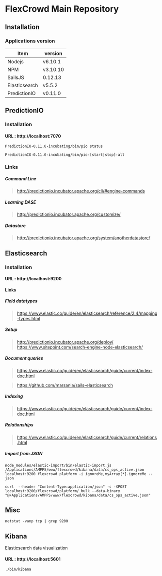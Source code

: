 # FlexCrowd Main Repository

## Installation

### Applications version

| Item 			| version 	|
|---------------|------------	|
| Nodejs 			| v6.10.1 	|
| NPM 				| v3.10.10 	|
| SailsJS 		| 0.12.13  	|
| Elasticsearch 	| v5.5.2 		|
| PredictionIO 	| v0.11.0 	|


## PredictionIO

### Installation

#### URL : http://localhost:7070

`PredictionIO-0.11.0-incubating/bin/pio status`

`PredictionIO-0.11.0-incubating/bin/pio-[start|stop]-all`

### Links

##### Command Line
> http://predictionio.incubator.apache.org/cli/#engine-commands

##### Learning DASE
> http://predictionio.incubator.apache.org/customize/

##### Datastore
> http://predictionio.incubator.apache.org/system/anotherdatastore/

## Elasticsearch

### Installation

#### URL : http://localhost:9200

#### Links

##### Field datatypes
> https://www.elastic.co/guide/en/elasticsearch/reference/2.4/mapping-types.html

##### Setup
> http://predictionio.incubator.apache.org/deploy/
> https://www.sitepoint.com/search-engine-node-elasticsearch/

##### Document queries
> https://www.elastic.co/guide/en/elasticsearch/guide/current/index-doc.html

> https://github.com/marsanla/sails-elasticsearch

##### Indexing
> https://www.elastic.co/guide/en/elasticsearch/guide/current/index-doc.html

##### Relationships
> https://www.elastic.co/guide/en/elasticsearch/guide/current/relations.html

##### Import from JSON

`node_modules/elastic-import/bin/elastic-import.js /Applications/AMPPS/www/flexcrowd/kibana/data/cs_ops_active.json localhost:9200 flexcrowd platform -i ignoreMe,myArray[*].ignoreMe --json`

`curl  --header "Content-Type:application/json" -s -XPOST localhost:9200/flexcrowd/platform/_bulk --data-binary "@/Applications/AMPPS/www/flexcrowd/kibana/data/cs_ops_active.json"`

## Misc

`netstat -vanp tcp | grep 9200`

## Kibana

Elasticsearch data visualization

#### URL : http://localhost:5601

`./bin/kibana`